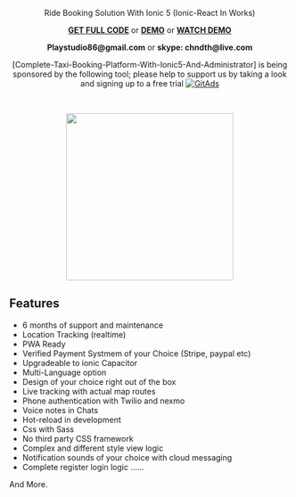 
<p align="center">
 Ride Booking Solution With Ionic 5 (Ionic-React In Works)
</p>    

<p align="center">
<strong><a href="https://market.ionicframework.com/starters/complete-ride-booking-solution-with-firebase-and-ionic5">GET FULL CODE</a></strong>
	or
<strong><a href="https://drive.google.com/drive/folders/1Npxn5ZBY1Rv9X_oyBvk7nblq5IhN5jeU">DEMO</a></strong>
	or
<strong><a href="https://www.youtube.com/watch?v=zBqUA4ffvaM&t=203s">WATCH DEMO</a></strong>
</p>  


<p align="center">
	<strong>Playstudio86@gmail.com</strong> or <strong>skype: chndth@live.com</strong>
</p>  

<p align="center">
	[Complete-Taxi-Booking-Platform-With-Ionic5-And-Administrator] is being sponsored by the following tool; please help to support us by taking a look and signing up to a free trial
<a href="https://tracking.gitads.io/?repo=Complete-Taxi-Booking-Platform-With-Ionic5-And-Administrator"><img src="https://images.gitads.io/Complete-Taxi-Booking-Platform-With-Ionic5-And-Administrator" alt="GitAds"/></a>
</p>

<br>

<p align='center'>
     <img src="https://user-images.githubusercontent.com/7928001/89113626-8f5c4700-d46b-11ea-8182-154f7689e1bf.jpg" width='300' height='auto'>
</p>


## Features

- 6 months of support and maintenance
- Location Tracking (realtime)
- PWA Ready
- Verified Payment Systmem of your Choice (Stripe, paypal etc)
- Upgradeable to ionic Capacitor
- Multi-Language option
- Design of your choice right out of the box
- Live tracking with actual map routes
- Phone authentication with Twilio and nexmo
- Voice notes in Chats
- Hot-reload in development
- Css with Sass
- No third party CSS framework
- Complex and different style view logic
- Notification sounds of your choice with cloud messaging
- Complete register login logic
......

And More.
 
